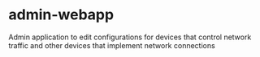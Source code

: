 # admin-webapp

Admin application to edit configurations for devices that control network traffic and other devices that implement network connections

